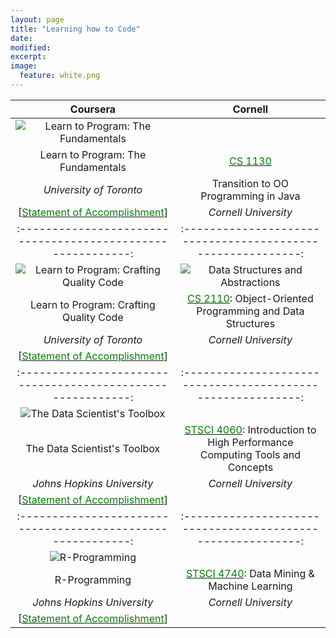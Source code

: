 ```yaml
---
layout: page
title: "Learning how to Code"
date: 
modified:
excerpt:
image:
  feature: white.png
---
```


|  **Coursera** |  **Cornell** |  
| :----------------------------------------------------------: | :----------------------------------------------------------: |  
| ![Learn to Program: The Fundamentals](http://jadeproulx.com/images/learning-code-fundamentals.png) |   
| Learn to Program: The Fundamentals | [<span style="color:green">CS 1130</span>](http://www.cs.cornell.edu/courses/cs1130/2013sp/about/overview.php) |
| *University of Toronto* | Transition to OO Programming in Java | 
| [[<span style="color:green">Statement of Accomplishment</span>](https://dl.dropboxusercontent.com/u/51364198/Certificate_Learn-to-Program-the-Fundamentals.pdf)] | *Cornell University* |
| :----------------------------------------------------------: | :----------------------------------------------------------: |  
| ![Learn to Program: Crafting Quality Code](http://jadeproulx.com/images/learning-craft-code.png) | ![Data Structures and Abstractions](http://jadeproulx.com/images/java.jpg) |  
| Learn to Program: Crafting Quality Code | [<span style="color:green">CS 2110</span>](http://www.cs.cornell.edu/courses/cs2110/2013sp/courseinfo.html#about): Object-Oriented Programming and Data Structures |  
| *University of Toronto* |  *Cornell University* |
| [[<span style="color:green">Statement of Accomplishment</span>](https://dl.dropboxusercontent.com/u/51364198/Certificate_Crafting-Quality-Code.pdf)] |  
| :----------------------------------------------------------: | :----------------------------------------------------------: |   
| ![The Data Scientist's Toolbox](http://jadeproulx.com/images/data-scientist-toolbox.jpg) |  
| The Data Scientist's Toolbox |  [<span style="color:green">STSCI 4060</span>](http://courses.cornell.edu/preview_course_nopop.php?catoid=12&coid=124111): Introduction to High Performance Computing Tools and Concepts |
| *Johns Hopkins University* | *Cornell University* |
| [[<span style="color:green">Statement of Accomplishment</span>](https://dl.dropboxusercontent.com/u/51364198/Certificate_Data-scientist-toolbox.pdf)] |  
| :----------------------------------------------------------: | :----------------------------------------------------------: |  
| ![R-Programming](http://jadeproulx.com/images/r-programming.jpg)  | 
| R-Programming  | [<span style="color:green">STSCI 4740</span>](http://courses.cornell.edu/preview_course_nopop.php?catoid=12&coid=97660): Data Mining & Machine Learning |
| *Johns Hopkins University*  | *Cornell University*
| [[<span style="color:green">Statement of Accomplishment</span>](https://dl.dropboxusercontent.com/u/51364198/Certificate-R-programming.pdf)] |  




